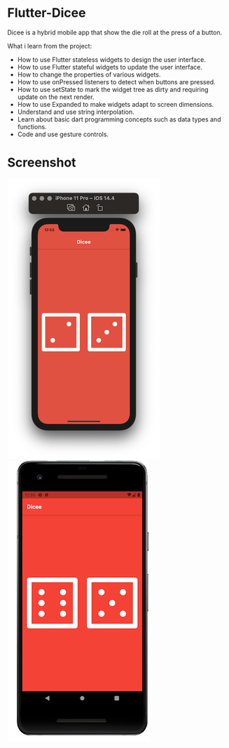 # Flutter-Dicee
Dicee is a hybrid mobile app that show the die roll at the press of a button.   

What i learn from the project:  
* How to use Flutter stateless widgets to design the user interface.
* How to use Flutter stateful widgets to update the user interface. 
* How to change the properties of various widgets. 
* How to use onPressed listeners to detect when buttons are pressed. 
* How to use setState to mark the widget tree as dirty and requiring update on the next render. 
* How to use Expanded to make widgets adapt to screen dimensions. 
* Understand and use string interpolation. 
* Learn about basic dart programming concepts such as data types and functions. 
* Code and use gesture controls.

# Screenshot
![alt text](https://github.com/princealvinyusuf/Flutter-Dicee/blob/main/images/ios.png?raw=true)
![alt text](https://github.com/princealvinyusuf/Flutter-Dicee/blob/main/images/android.png?raw=true)


